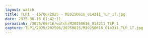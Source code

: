 ```yaml
---
layout: watch
title: TLP1 - 16/06/2025 - M20250616_014211_TLP_1T.jpg
date: 2025-06-16 01:42:11
permalink: /2025/06/16/watch/M20250616_014211_TLP_1
capture: TLP1/2025/202506/20250615/M20250616_014211_TLP_1T.jpg
---
```

